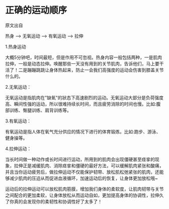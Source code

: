 # 正确的运动顺序

原文出自[](https://lemon.baidu.com/ec/article?id=nar_1631720632120662017)



热身 --> 无氧运动 --> 有氧运动 --> 拉伸

1.热身运动

大概5分钟吧，时间最短，但是作用不可忽视。热身内容一般包括两种，一是肌肉拉伸，一般是动态拉伸。唤醒那些一天没有用到的关节肌肉，告诉他们，马上要干活了！二是蹦蹦跳跳让身体热起来，防止一会我们高强度的运动会伤害到膝盖关节什么的。

2.无氧运动：

无氧运动是指肌肉在"缺氧"的狀态下高速剧烈的运动。无氧运动大部分是负荷强度高、瞬间性强的运动，所以很难持续长时间，而且疲劳消除的时间也慢。比如:腹部训练、臀腿训练、肩背训练等。

3.有氧运动：

有氧运动是指人体在氧气充分供应的情况下进行的体育锻炼。比如:跑步、游泳、健身操等。

4.拉伸运动：

当长时间做一种动作或长时间进行运动，所用到的肌肉会出现僵硬甚至痉挛的现象，拉伸正是减缓肌肉、消除痉挛和僵硬的最好方法，可以缓解肌肉紧张和酸痛，并且当你运动疲劳后，做拉伸运动不仅能保护韧带、放松肌松弛紧张的肌肉，还能够减少肌肉的压迫从而促进血液循环，加速运动后的恢复，让身体更加放松哦~

运动后的拉伸运动可以放松肌肉筋膜，增加我们身体的柔软度，让肌肉韧带与关节之间配合的更加柔软，让身体放松从而运动自如，更加提高身体的协调性，拉伸久了你真的会发现你的柔韧性和协调性好了太多了！
